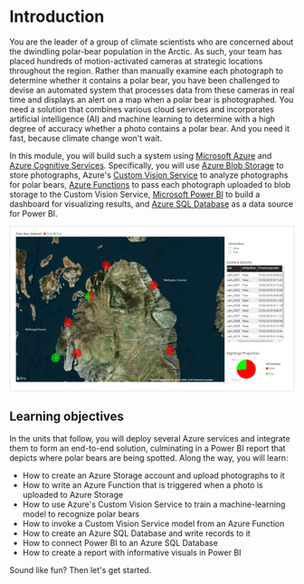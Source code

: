 # Introduction

You are the leader of a group of climate scientists who are concerned about the dwindling polar-bear population in the Arctic. As such, your team has placed hundreds of motion-activated cameras at strategic locations throughout the region. Rather than manually examine each photograph to determine whether it contains a polar bear, you have been challenged to devise an automated system that processes data from these cameras in real time and displays an alert on a map when a polar bear is photographed. You need a solution that combines various cloud services and incorporates artificial intelligence (AI) and machine learning to determine with a high degree of accuracy whether a photo contains a polar bear. And you need it fast, because climate change won't wait.

In this module, you will build such a system using [Microsoft Azure](https://azure.microsoft.com/) and [Azure Cognitive Services](https://azure.microsoft.com/services/cognitive-services/). Specifically, you will use [Azure Blob Storage](https://azure.microsoft.com/services/storage/blobs/) to store photographs, Azure's [Custom Vision Service](https://azure.microsoft.com/services/cognitive-services/custom-vision-service/) to analyze photographs for polar bears, [Azure Functions](https://azure.microsoft.com/services/functions/) to pass each photograph uploaded to blob storage to the Custom Vision Service, [Microsoft Power BI](https://powerbi.microsoft.com/) to build a dashboard for visualizing results, and [Azure SQL Database](https://azure.microsoft.com/services/sql-database/) as a data source for Power BI.

![](media/live-map.png)

## Learning objectives

In the units that follow, you will deploy several Azure services and integrate them to form an end-to-end solution, culminating in a Power BI report that depicts where polar bears are being spotted. Along the way, you will learn:

- How to create an Azure Storage account and upload photographs to it
- How to write an Azure Function that is triggered when a photo is uploaded to Azure Storage
- How to use Azure's Custom Vision Service to train a machine-learning model to recognize polar bears
- How to invoke a Custom Vision Service model from an Azure Function
- How to create an Azure SQL Database and write records to it
- How to connect Power BI to an Azure SQL Database
- How to create a report with informative visuals in Power BI

Sound like fun? Then let's get started.